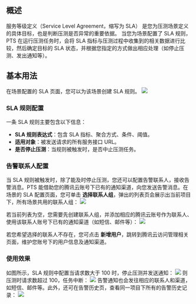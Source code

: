 
## 概述

服务等级定义（Service Level Agreement，缩写为 SLA） 是您为压测场景定义的具体目标，也是判断压测是否异常的重要依据。
当您为场景配置了 SLA 规则，PTS 在运行压测任务时，会将 SLA 指标与压测过程中收集到的相关数据进行比较，然后确定目标的 SLA 状态，并根据您指定的方式做出相应处理（如停止压测、发出通知等）。

## 基本用法

在场景配置的 SLA 页面，您可以为该场景创建 SLA 规则。
![](https://qcloudimg.tencent-cloud.cn/raw/651419673561a4949d57c9cdaddc0e59.png)

### SLA 规则配置

一条 SLA 规则主要包含以下信息：

- **SLA 规则表达式**：包含 SLA 指标、聚合方式、条件、阈值。
- **适用对象**：被发送请求的所有服务接口 URL。
- **是否停止压测**：当规则被触发时，是否中止压测任务。

### 告警联系人配置

当 SLA 规则被触发时，除了能及时停止压测，您还可以配置告警联系人，接收告警消息。PTS 能借助您的腾讯云账号下已有的通知渠道，向您发送告警消息。在场景的 SLA 配置页面，您可单击 **选择联系人组**，弹出的列表页会展示出当前项目下，所有场景共用的联系人组：
![](https://qcloudimg.tencent-cloud.cn/raw/bee046351e95e2f85ef86608917e22fc.png)

若当前列表为空，您需要先创建联系人组，并添加相应的腾讯云账号作为联系人、使用该联系人账号下已有的通知渠道（如短信、邮件等）：
![](https://qcloudimg.tencent-cloud.cn/raw/6994278aee4fdc8fce7fcffc70ffe739.png)

若您希望选择的联系人不存在，您可点击 **新增用户**，跳转到腾讯云访问管理相关页面，维护您账号下的用户信息及通知渠道。

### 使用效果

如图所示，SLA 规则中配置当请求数大于 100 时，停止压测并发送通知：
![](https://qcloudimg.tencent-cloud.cn/raw/df49bb502d1d0baccae0eeb3fca2f68f.png)
则压测时请求数超过 100，任务中断：
![](https://qcloudimg.tencent-cloud.cn/raw/26e7fdd3287a089e1bff79523c1b9771.png)
告警通知也会发往相应的联系人和渠道，如短信、邮件等。此外，还可在告警历史页，查看同一项目下所有的告警历史记录：
![](https://qcloudimg.tencent-cloud.cn/raw/a57b556c4427e7e709e6753735132c22.png)
